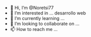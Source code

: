 - 👋 Hi, I’m @Noretsi77
- 👀 I’m interested in ... desarrollo web 
- 🌱 I’m currently learning ...
- 💞️ I’m looking to collaborate on ...
- 📫 How to reach me ...

<!---
Noretsi77/Noretsi77 is a ✨ special ✨ repository because its `README.md` (this file) appears on your GitHub profile.
You can click the Preview link to take a look at your changes.
--->
